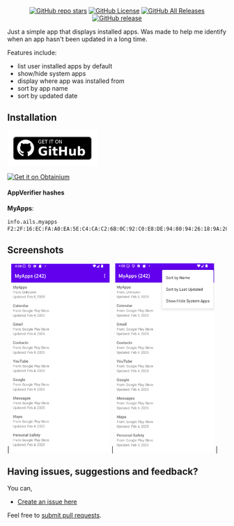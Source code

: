 <div align="center">

[![GitHub repo stars](https://img.shields.io/github/stars/ail1020/MyApps?style=flat)](https://github.com/ail1020/MyApps/stargazers)
[![GitHub License](https://img.shields.io/github/license/ail1020/MyApps)](https://github.com/ail1020/MyApps/blob/master/LICENSE)
[![GitHub All Releases](https://img.shields.io/github/downloads/ail1020/MyApps/total.svg)](https://github.com/ail1020/MyApps/releases/)
[![GitHub release](https://img.shields.io/github/v/release/ail1020/MyApps?display_name=release)](https://github.com/ail1020/MyApps/releases)

</div>

Just a simple app that displays installed apps. Was made to help me identify when an app hasn't been updated in a long time.

Features include:
- list user installed apps by default
- show/hide system apps
- display where app was installed from
- sort by app name
- sort by updated date

## Installation

[<img src="https://raw.githubusercontent.com/Kunzisoft/Github-badge/main/get-it-on-github.png" alt="Get it on GitHub" height="80">](https://github.com/ail1020/MyApps/releases)

[<img src="https://raw.githubusercontent.com/ImranR98/Obtainium/main/assets/graphics/badge_obtainium.png" alt="Get it on Obtainium" height="58">](https://apps.obtainium.imranr.dev/redirect?r=obtainium://app/%7B%22id%22%3A%22info.ails.myapps%22%2C%22url%22%3A%22https%3A%2F%2Fgithub.com%2Fail1020%2FMyApps%22%2C%22author%22%3A%22ail1020%22%2C%22name%22%3A%22MyApps%22%2C%22preferredApkIndex%22%3A0%2C%22additionalSettings%22%3A%22%7B%5C%22includePrereleases%5C%22%3Afalse%2C%5C%22fallbackToOlderReleases%5C%22%3Atrue%2C%5C%22filterReleaseTitlesByRegEx%5C%22%3A%5C%22%5C%22%2C%5C%22filterReleaseNotesByRegEx%5C%22%3A%5C%22%5C%22%2C%5C%22verifyLatestTag%5C%22%3Afalse%2C%5C%22dontSortReleasesList%5C%22%3Afalse%2C%5C%22useLatestAssetDateAsReleaseDate%5C%22%3Afalse%2C%5C%22trackOnly%5C%22%3Afalse%2C%5C%22versionExtractionRegEx%5C%22%3A%5C%22github%2F(.%2B)%5C%22%2C%5C%22matchGroupToUse%5C%22%3A%5C%221%5C%22%2C%5C%22versionDetection%5C%22%3Afalse%2C%5C%22releaseDateAsVersion%5C%22%3Afalse%2C%5C%22useVersionCodeAsOSVersion%5C%22%3Afalse%2C%5C%22apkFilterRegEx%5C%22%3A%5C%22%5C%22%2C%5C%22invertAPKFilter%5C%22%3Afalse%2C%5C%22autoApkFilterByArch%5C%22%3Atrue%2C%5C%22appName%5C%22%3A%5C%22%5C%22%2C%5C%22shizukuPretendToBeGooglePlay%5C%22%3Afalse%2C%5C%22exemptFromBackgroundUpdates%5C%22%3Afalse%2C%5C%22skipUpdateNotifications%5C%22%3Afalse%2C%5C%22about%5C%22%3A%5C%22%5C%22%7D%22%2C%22overrideSource%22%3Anull%7D)

#### AppVerifier hashes 
**MyApps**: 
```
info.ails.myapps
F2:2F:16:EC:FA:A0:EA:5E:C4:CA:C2:6B:0C:92:C0:E8:DE:94:80:94:26:18:9A:2C:A8:5E:1E:BE:45:70:67:DB
```

## Screenshots

| <img src="screenshots/Example_App_List.png" width=45%> | <img src="screenshots/Menu.png" width=45%> |

## Having issues, suggestions and feedback?

You can,
- [Create an issue here](https://github.com/ail1020/MyApps/issues)

Feel free to [submit pull requests](https://github.com/ail1020/MyApps/pulls).
